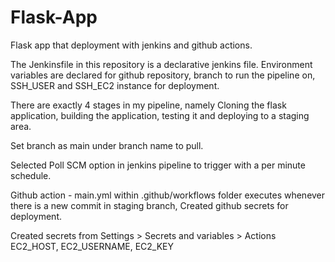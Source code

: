 # Flask-App
Flask app that deployment with jenkins and github actions.

The Jenkinsfile in this repository is a declarative jenkins file.
Environment variables are declared for github repository, branch to run the pipeline on, SSH_USER and SSH_EC2 instance for deployment.

There are exactly 4 stages in my pipeline, namely
Cloning the flask application, building the application, testing it and deploying to a staging area.

Set branch as main under branch name to pull.

Selected Poll SCM option in jenkins pipeline to trigger with a per minute schedule.


Github action -
main.yml within .github/workflows folder executes whenever there is a new commit in staging branch, 
Created github secrets for deployment.

Created secrets from Settings > Secrets and variables > Actions
EC2_HOST, EC2_USERNAME, EC2_KEY




